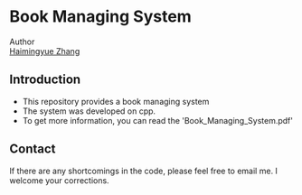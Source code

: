 # Book Managing System
Author<br>
[Haimingyue Zhang](https://myTristan.github.io/)
<br>

## Introduction
- This repository provides a book managing system
- The system was developed on cpp.
- To get more information, you can read the 'Book_Managing_System.pdf'

## Contact
If there are any shortcomings in the code, please feel free to email me. I welcome your corrections.
